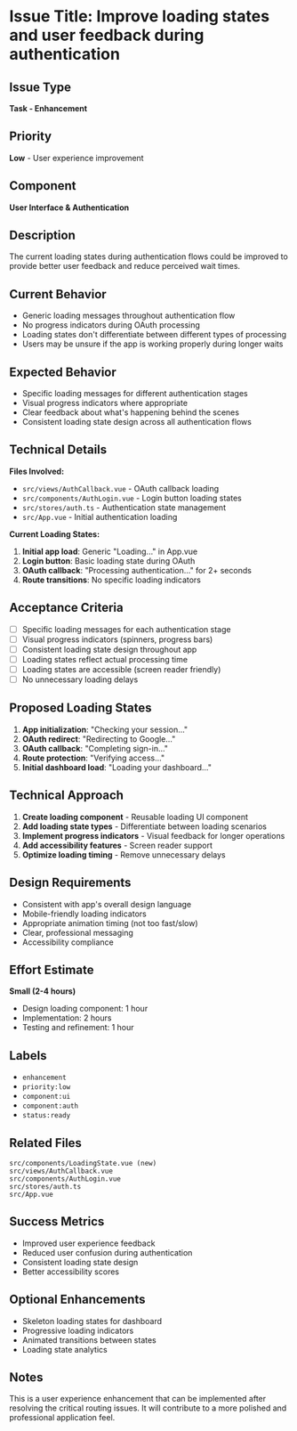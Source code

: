 # Issue Title: Improve loading states and user feedback during authentication

## Issue Type

**Task - Enhancement**

## Priority

**Low** - User experience improvement

## Component

**User Interface & Authentication**

## Description

The current loading states during authentication flows could be improved to provide better user feedback and reduce perceived wait times.

## Current Behavior

- Generic loading messages throughout authentication flow
- No progress indicators during OAuth processing
- Loading states don't differentiate between different types of processing
- Users may be unsure if the app is working properly during longer waits

## Expected Behavior

- Specific loading messages for different authentication stages
- Visual progress indicators where appropriate
- Clear feedback about what's happening behind the scenes
- Consistent loading state design across all authentication flows

## Technical Details

**Files Involved:**

- `src/views/AuthCallback.vue` - OAuth callback loading
- `src/components/AuthLogin.vue` - Login button loading states
- `src/stores/auth.ts` - Authentication state management
- `src/App.vue` - Initial authentication loading

**Current Loading States:**

1. **Initial app load**: Generic "Loading..." in App.vue
2. **Login button**: Basic loading state during OAuth
3. **OAuth callback**: "Processing authentication..." for 2+ seconds
4. **Route transitions**: No specific loading indicators

## Acceptance Criteria

- [ ] Specific loading messages for each authentication stage
- [ ] Visual progress indicators (spinners, progress bars)
- [ ] Consistent loading state design throughout app
- [ ] Loading states reflect actual processing time
- [ ] Loading states are accessible (screen reader friendly)
- [ ] No unnecessary loading delays

## Proposed Loading States

1. **App initialization**: "Checking your session..."
2. **OAuth redirect**: "Redirecting to Google..."
3. **OAuth callback**: "Completing sign-in..."
4. **Route protection**: "Verifying access..."
5. **Initial dashboard load**: "Loading your dashboard..."

## Technical Approach

1. **Create loading component** - Reusable loading UI component
2. **Add loading state types** - Differentiate between loading scenarios
3. **Implement progress indicators** - Visual feedback for longer operations
4. **Add accessibility features** - Screen reader support
5. **Optimize loading timing** - Remove unnecessary delays

## Design Requirements

- Consistent with app's overall design language
- Mobile-friendly loading indicators
- Appropriate animation timing (not too fast/slow)
- Clear, professional messaging
- Accessibility compliance

## Effort Estimate

**Small (2-4 hours)**

- Design loading component: 1 hour
- Implementation: 2 hours
- Testing and refinement: 1 hour

## Labels

- `enhancement`
- `priority:low`
- `component:ui`
- `component:auth`
- `status:ready`

## Related Files

```
src/components/LoadingState.vue (new)
src/views/AuthCallback.vue
src/components/AuthLogin.vue
src/stores/auth.ts
src/App.vue
```

## Success Metrics

- Improved user experience feedback
- Reduced user confusion during authentication
- Consistent loading state design
- Better accessibility scores

## Optional Enhancements

- Skeleton loading states for dashboard
- Progressive loading indicators
- Animated transitions between states
- Loading state analytics

## Notes

This is a user experience enhancement that can be implemented after resolving the critical routing issues. It will contribute to a more polished and professional application feel.
